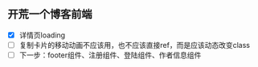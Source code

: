 ## 开荒一个博客前端
- [x] 详情页loading
- [ ] 复制卡片的移动动画不应该用<transition>，也不应该直接ref，而是应该动态改变class
- [ ] 下一步：footer组件、注册组件、登陆组件、作者信息组件
